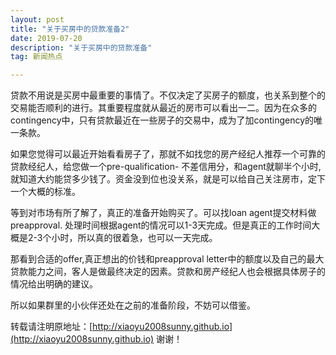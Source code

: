 ```yaml
---
layout: post
title: "关于买房中的贷款准备2"
date: 2019-07-20 
description: "关于买房中的贷款准备"
tag: 新闻热点

---   
```


贷款不用说是买房中最重要的事情了。不仅决定了买房子的额度，也关系到整个的交易能否顺利的进行。其重要程度就从最近的房市可以看出一二。因为在众多的contingency中，只有贷款最近在一些房子的交易中，成为了加contingency的唯一条款。

如果您觉得可以最近开始看看房子了，那就不如找您的房产经纪人推荐一个可靠的贷款经纪人，给您做一个pre-qualification- 不差信用分，和agent就聊半个小时,就知道大约能贷多少钱了。资金没到位也没关系，就是可以给自己关注房市，定下一个大概的标准。

等到对市场有所了解了，真正的准备开始购买了。可以找loan agent提交材料做preapproval. 处理时间根据agent的情况可以1-3天完成。但是真正的工作时间大概是2-3个小时，所以真的很着急，也可以一天完成。

那看到合适的offer,真正想出的价钱和preapproval letter中的额度以及自己的最大贷款能力之间，客人是做最终决定的因素。贷款和房产经纪人也会根据具体房子的情况给出明确的建议。

所以如果群里的小伙伴还处在之前的准备阶段，不妨可以借鉴。


转载请注明原地址：[http://xiaoyu2008sunny.github.io](http://xiaoyu2008sunny.github.io) 谢谢！
